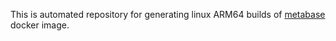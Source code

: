 This is automated repository for generating linux ARM64 builds of [metabase](https://github.com/metabase/metabase) docker image.